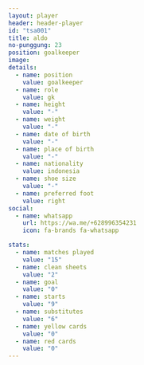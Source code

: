 ```yaml
---
layout: player
header: header-player
id: "tsa001"
title: aldo
no-punggung: 23
position: goalkeeper
image: 
details:
  - name: position
    value: goalkeeper
  - name: role
    value: gk
  - name: height
    value: "-"
  - name: weight
    value: "-"
  - name: date of birth
    value: "-"
  - name: place of birth
    value: "-"
  - name: nationality
    value: indonesia
  - name: shoe size
    value: "-"
  - name: preferred foot
    value: right
social:
  - name: whatsapp
    url: https://wa.me/+628996354231
    icon: fa-brands fa-whatsapp

stats:
  - name: matches played
    value: "15"
  - name: clean sheets
    value: "2"
  - name: goal
    value: "0"
  - name: starts
    value: "9"
  - name: substitutes
    value: "6"
  - name: yellow cards
    value: "0"
  - name: red cards
    value: "0"
---
```

